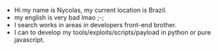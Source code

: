 - Hi my name is Nycolas, my current location is Brazil.
- my english is very bad lmao ;-;
- I search works in areas in developers front-end brother.
- I can to develop my tools/exploits/scripts/payload in python or pure javascript.
